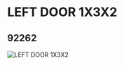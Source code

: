 # LEFT DOOR 1X3X2
## 92262
![LEFT DOOR 1X3X2](https://lc-www-live-s.legocdn.com/media/bricks/5/2/4594667.jpg)